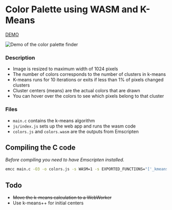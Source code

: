 # Color Palette using WASM and K-Means

[DEMO](https://novoselrok.github.io/color-palette-wasm/)

![Demo of the color palette finder](./assets/demo.gif)

### Description

- Image is resized to maximum width of 1024 pixels
- The number of colors corresponds to the number of clusters in k-means
- K-means runs for 10 iterations or exits if less than 1% of pixels changed clusters
- Cluster centers (means) are the actual colors that are drawn
- You can hover over the colors to see which pixels belong to that cluster

### Files
- `main.c` contains the k-means algorithm
- `js/index.js` sets up the web app and runs the wasm code
- `colors.js` and `colors.wasm` are the outputs from Emscripten

## Compiling the C code

*Before compiling you need to have Emscripten installed.*

```bash
emcc main.c -O3 -o colors.js -s WASM=1 -s EXPORTED_FUNCTIONS="['_kmeans_from_js']" -s NO_EXIT_RUNTIME=1 -s ALLOW_MEMORY_GROWTH=1
```

## Todo
- ~~Move the k-means calculation to a WebWorker~~
- Use k-means++ for initial centers

